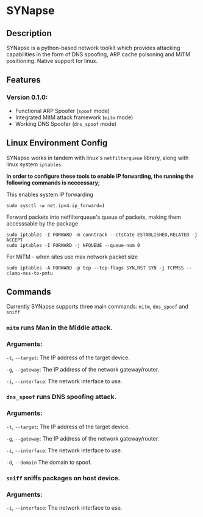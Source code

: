 # SYNapse
## Description
SYNapse is a python-based network toolkit which provides attacking capabilities in the form of DNS spoofing, ARP cache poisoning and MiTM positioning. Native support for linux.

## Features
### Version 0.1.0:
 - Functional ARP Spoofer (`spoof` mode)
 - Integrated MitM attack framework (`mitm` mode)
 - Working DNS Spoofer (`dns_spoof` mode)

 ## Linux Environment Config
 SYNapse works in tandem with linux's ```netfilterqueue``` library, along with linux system ```iptables```.

 **In order to configure these tools to enable IP forwarding, the running the following commands is neccessary;** 

This enables system IP forwarding
```
sudo sysctl -w net.ipv4.ip_forward=1
```

Forward packets into netfilterqueue's queue of packets, making them accesssable by the package
```
sudo iptables -I FORWARD -m conntrack --ctstate ESTABLISHED,RELATED -j ACCEPT 
sudo iptables -I FORWARD -j NFQUEUE --queue-num 0
```

For MiTM - when sites use max network packet size
```
sudo iptables -A FORWARD -p tcp --tcp-flags SYN,RST SYN -j TCPMSS --clamp-mss-to-pmtu
```

## Commands
Currently SYNapse supports three main commands: ```mitm```, ```dns_spoof``` and ```sniff```

 ### ```mitm``` runs Man in the Middle attack.

 ### Arguments:
 
```-t```, ```--target```: The IP address of the target device.

```-g```, ```--gateway```: The IP address of the network gateway/router.

```-i```, ```--interface```: The network interface to use.


 ### ```dns_spoof``` runs DNS spoofing attack.

 ### Arguments:

```-t```, ```--target```: The IP address of the target device.

```-g```, ```--gateway```: The IP address of the network gateway/router.

```-i```, ```--interface```: The network interface to use.

```-d```, ```--domain``` The domain to spoof.


 ### ```sniff``` sniffs packages on host device.

 ### Arguments:

```-i```, ```--interface```: The network interface to use.

